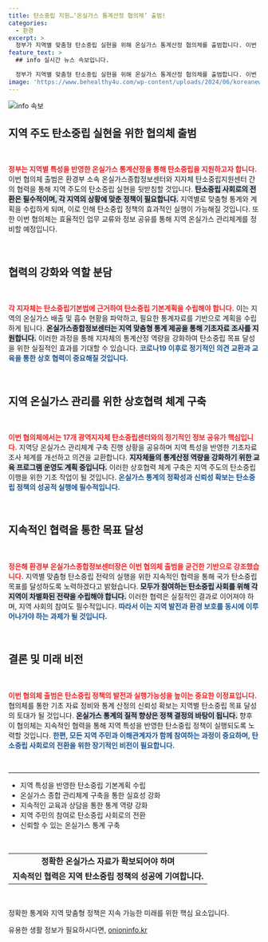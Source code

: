 ```yaml
---
title: 탄소중립 지원…‘온실가스 통계산정 협의체’ 출범!
categories:
  - 환경
excerpt: >
  정부가 지역별 맞춤형 탄소중립 실현을 위해 온실가스 통계산정 협의체를 출범합니다. 이번 협의체는 지역 특성을 반영한 신뢰할 수 있는 통계 기반을 마련하고, 지속 가능한 탄소중립 사회로 나아가는 중요한 발판이 될 것입니다.
feature_text: >
  ## info 실시간 뉴스 속보입니다.

  정부가 지역별 맞춤형 탄소중립 실현을 위해 온실가스 통계산정 협의체를 출범합니다. 이번 협의체는 지역 특성을 반영한 신뢰할 수 있는 통계 기반을 마련하고, 지속 가능한 탄소중립 사회로 나아가는 중요한 발판이 될 것입니다.
image: 'https://www.behealthy4u.com/wp-content/uploads/2024/06/koreanews.jpg'
---
```


<p><img src="https://www.behealthy4u.com/wp-content/uploads/2024/06/koreanews.jpg" alt="info 속보" /></p>

<h2 data-ke-size="size26">지역 주도 탄소중립 실현을 위한 협의체 출범</h2>

<p data-ke-size="size16">&nbsp;</p>

<p><b><span style="color: #ee2323;">정부는 지역별 특성을 반영한 온실가스 통계산정을 통해 탄소중립을 지원하고자 합니다.</span></b> 이번 협의체 출범은 환경부 소속 온실가스종합정보센터와 지자체 탄소중립지원센터 간의 협력을 통해 지역 주도의 탄소중립 실현을 뒷받침할 것입니다. <b><span style="background-color: #21538527;">탄소중립 사회로의 전환은 필수적이며, 각 지역의 상황에 맞춘 정책이 필요합니다.</span></b> 지역별로 맞춤형 통계와 계획을 수립하게 되며, 이로 인해 탄소중립 정책의 효과적인 실행이 가능해질 것입니다. 또한 이번 협의체는 효율적인 업무 교류와 정보 공유를 통해 지역 온실가스 관리체계를 정비할 예정입니다.</p>

<p data-ke-size="size16">&nbsp;</p>

<h2 data-ke-size="size26">협력의 강화와 역할 분담</h2>

<p data-ke-size="size16">&nbsp;</p>

<p><b><span style="color: #ee2323;">각 지자체는 탄소중립기본법에 근거하여 탄소중립 기본계획을 수립해야 합니다.</span></b> 이는 지역의 온실가스 배출 및 흡수 현황을 파악하고, 필요한 통계자료를 기반으로 계획을 수립하게 됩니다. <b><span style="background-color: #21538527;">온실가스종합정보센터는 지역 맞춤형 통계 제공을 통해 기초자료 조사를 지원합니다.</span></b> 이러한 과정을 통해 지자체의 통계산정 역량을 강화하여 탄소중립 목표 달성을 위한 실질적인 효과를 기대할 수 있습니다. <b><span style="color: #1a5490;">코로나19 이후로 정기적인 의견 교환과 교육을 통한 상호 협력이 중요해질 것입니다.</span></b></p>

<p data-ke-size="size16">&nbsp;</p>

<h2 data-ke-size="size26">지역 온실가스 관리를 위한 상호협력 체계 구축</h2>

<p data-ke-size="size16">&nbsp;</p>

<p><b><span style="color: #ee2323;">이번 협의체에서는 17개 광역지자체 탄소중립센터와의 정기적인 정보 공유가 핵심입니다.</span></b> 지역당 온실가스 관리체계 구축 진행 상황을 공유하며 지역 특성을 반영한 기초자료 조사 체계를 개선하고 의견을 교환합니다. <b><span style="background-color: #21538527;">지자체들의 통계산정 역량을 강화하기 위한 교육 프로그램 운영도 계획 중입니다.</span></b> 이러한 상호협력 체계 구축은 지역 주도의 탄소중립 이행을 위한 기초 작업이 될 것입니다. <b><span style="color: #1a5490;">온실가스 통계의 정확성과 신뢰성 확보는 탄소중립 정책의 성공적 실행에 필수적입니다.</span></b></p>

<p data-ke-size="size16">&nbsp;</p>

<h2 data-ke-size="size26">지속적인 협력을 통한 목표 달성</h2>

<p data-ke-size="size16">&nbsp;</p>

<p><b><span style="color: #ee2323;">정은해 환경부 온실가스종합정보센터장은 이번 협의체 출범을 굳건한 기반으로 강조했습니다.</span></b> 지역별 맞춤형 탄소중립 전략의 실행을 위한 지속적인 협력을 통해 국가 탄소중립 목표를 달성하도록 노력하겠다고 밝혔습니다. <b><span style="background-color: #21538527;">모두가 참여하는 탄소중립 사회를 위해 각 지역이 차별화된 전략을 수립해야 합니다.</span></b> 이러한 협력은 실질적인 결과로 이어져야 하며, 지역 사회의 참여도 필수적입니다. <b><span style="color: #1a5490;">따라서 이는 지역 발전과 환경 보호를 동시에 이루어나가야 하는 과제가 될 것입니다.</span></b></p>

<p data-ke-size="size16">&nbsp;</p>

<h2 data-ke-size="size26">결론 및 미래 비전</h2>

<p data-ke-size="size16">&nbsp;</p>

<p><b><span style="color: #ee2323;">이번 협의체 출범은 탄소중립 정책의 발전과 실행가능성을 높이는 중요한 이정표입니다.</span></b> 협의체를 통한 기초 자료 정비와 통계 산정의 신뢰성 확보는 지역별 탄소중립 목표 달성의 토대가 될 것입니다. <b><span style="background-color: #21538527;">온실가스 통계의 질적 향상은 정책 결정의 바탕이 됩니다.</span></b> 향후 이 협의체는 지속적인 협력을 통해 지역 특성을 반영한 탄소중립 정책이 실행되도록 노력할 것입니다. <b><span style="color: #1a5490;">한편, 모든 지역 주민과 이해관계자가 함께 참여하는 과정이 중요하며, 탄소중립 사회로의 전환을 위한 장기적인 비전이 필요합니다.</span></b></p>

<p data-ke-size="size16">&nbsp;</p>

<hr>

<ul>
<li>지역 특성을 반영한 탄소중립 기본계획 수립</li>
<li>온실가스 종합 관리체계 구축을 통한 실효성 강화</li>
<li>지속적인 교육과 상담을 통한 통계 역량 강화</li>
<li>지역 주민의 참여로 탄소중립 사회로의 전환</li>
<li>신뢰할 수 있는 온실가스 통계 구축</li>
</ul>

<p data-ke-size="size16">&nbsp;</p>

<table style="width:100%; border-collapse:collapse;">
<tr>
<td style="text-align: center; height: 17px;"><b>정확한 온실가스 자료가 확보되어야 하며</b></td>
</tr>
<tr>
<td style="text-align: center; height: 17px;"><b>지속적인 협력은 지역 탄소중립 정책의 성공에 기여합니다.</b></td>
</tr>
</table>

<p data-ke-size="size16">&nbsp;</p>

<p>정확한 통계와 지역 맞춤형 정책은 지속 가능한 미래를 위한 핵심 요소입니다.</p>
유용한 생활 정보가 필요하시다면, <a href="https://onioninfo.kr" rel="dofollow">onioninfo.kr</a>


